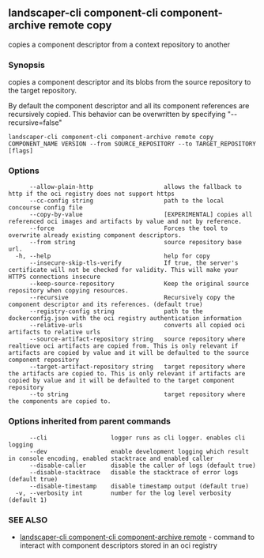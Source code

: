 ## landscaper-cli component-cli component-archive remote copy

copies a component descriptor from a context repository to another

### Synopsis


copies a component descriptor and its blobs from the source repository to the target repository.

By default the component descriptor and all its component references are recursively copied.
This behavior can be overwritten by specifying "--recursive=false"



```
landscaper-cli component-cli component-archive remote copy COMPONENT_NAME VERSION --from SOURCE_REPOSITORY --to TARGET_REPOSITORY [flags]
```

### Options

```
      --allow-plain-http                    allows the fallback to http if the oci registry does not support https
      --cc-config string                    path to the local concourse config file
      --copy-by-value                       [EXPERIMENTAL] copies all referenced oci images and artifacts by value and not by reference.
      --force                               Forces the tool to overwrite already existing component descriptors.
      --from string                         source repository base url.
  -h, --help                                help for copy
      --insecure-skip-tls-verify            If true, the server's certificate will not be checked for validity. This will make your HTTPS connections insecure
      --keep-source-repository              Keep the original source repository when copying resources.
      --recursive                           Recursively copy the component descriptor and its references. (default true)
      --registry-config string              path to the dockerconfig.json with the oci registry authentication information
      --relative-urls                       converts all copied oci artifacts to relative urls
      --source-artifact-repository string   source repository where realtiove oci artifacts are copied from. This is only relevant if artifacts are copied by value and it will be defaulted to the source component repository
      --target-artifact-repository string   target repository where the artifacts are copied to. This is only relevant if artifacts are copied by value and it will be defaulted to the target component repository
      --to string                           target repository where the components are copied to.
```

### Options inherited from parent commands

```
      --cli                  logger runs as cli logger. enables cli logging
      --dev                  enable development logging which result in console encoding, enabled stacktrace and enabled caller
      --disable-caller       disable the caller of logs (default true)
      --disable-stacktrace   disable the stacktrace of error logs (default true)
      --disable-timestamp    disable timestamp output (default true)
  -v, --verbosity int        number for the log level verbosity (default 1)
```

### SEE ALSO

* [landscaper-cli component-cli component-archive remote](landscaper-cli_component-cli_component-archive_remote.md)	 - command to interact with component descriptors stored in an oci registry

